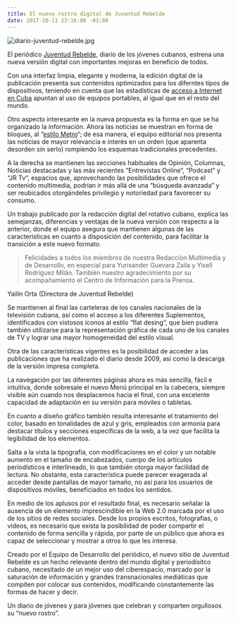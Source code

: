 ```yaml
---
title: El nuevo rostro digital de Juventud Rebelde
date: 2017-10-11 23:16:00 -03:00
---
```


![diario-juventud-rebelde.jpg](/uploads/diario-juventud-rebelde.jpg)

El periódico [Juventud Rebelde](http://www.juventudrebelde.cu), diario de los jóvenes cubanos, estrena una nueva versión digital con importantes mejoras en beneficio de todos.

Con una interfaz limpia, elegante y moderna, la edición digital de la publicación presenta sus contenidos optimizados para los diferntes tipos de dispositivos, teniendo en cuenta que las estadísticas de [acceso a Internet en Cuba](http://www.granma.cu/cuba/2017-06-13/desconectarse-a-la-cubana-retos-de-un-nuevo-usuario-13-06-2017-22-06-01) apuntan al uso de equipos portables, al igual que en el resto del mundo.

Otro aspecto interesante en la nueva propuesta es la forma en que se ha organizado la información. Ahora las noticias se muestran en forma de bloques, al “[estilo Metro](https://norfipc.com/web/el-estilo-metro-windows-8-paginas-internet.html)“; de esa manera, el equipo editorial nos presenta las noticias de mayor relevancia e interés en un orden (que aparenta desorden sin serlo) rompiendo los esquemas tradicionales precedentes.

A la derecha se mantienen las secciones habituales de Opinión, Columnas, Noticias destacadas y las más recientes “Entrevistas Online“, “Podcast” y “JR Tv“, espacios que, aprovechando las posibilidades que ofrece el contenido multimedia, podrían ir más allá de una “búsqueda avanzada” y ser reubicados otorgándeles privilegio y notoriedad para favorecer su consumo.

Un trabajo publicado por la redacción digital del rotativo cubano, explica las semejanzas, diferencias y ventajas de la nueva versión con respecto a la anterior, donde el equipo asegura que mantienen algunas de las características en cuanto a disposición del contenido, para facilitar la transición a este nuevo formato.
 
> Felicidades a todos los miembros de nuestra Redacción Multimedia y de Desarrollo, en especial para Yurisander Guevara Zaila y Yisell Rodríguez Milán. También nuestro agradecimiento por su acompañamiento el Centro de Información para la Prensa.

Yailín Orta (Directora de Juventud Rebelde)

Se mantienen al final las carteleras de los canales nacionales de la televisión cubana, así como el acceso a los diferentes Suplementos, identificados con vistosos iconos al estilo “flat desing“, que bien pudiera también utilizarse para la representación gráfica de cada uno de los canales de TV y lograr una mayor homogeneidad del estilo visual.

Otra de las características vigentes es la posibilidad de acceder a las publicaciones que ha realizado el diario desde 2009, así como la descarga de la versión impresa completa.

La navegación por las diferentes páginas ahora es más sencilla, fácil e intuitiva, donde sobresale el nuevo Menú principal en la cabecera, siempre visible aún cuando nos desplacemos hacia el final, con una excelente capacidad de adaptación en su versión para móviles o tabletas.

En cuanto a diseño gráfico también resulta interesante el tratamiento del color, basado en tonalidades de azul y gris, empleados con armonía para destacar títulos y secciones especificas de la web, a la vez que facilita la legibilidad de los elementos.

Salta a la vista la tipografía, con modificaciones en el color y un notable aumento en el tamaño de encabezados, cuerpo de los artículos periodísticos e interlineado, lo que también otorga mayor facilidad de lectura. No obstante, esta característica puede parecer exagerada al acceder desde pantallas de mayor tamaño, no así para los usuarios de dispositivos móviles, beneficiados en todos los sentidos.

En medio de los aplusos por el resultado final, es necesario señalar la ausencia de un elemento imprescindible en la Web 2.0 marcada por el uso de los sitios de redes sociales. Desde los propios escritos, fotografías, o videos, es necesario que exista la posibilidad de poder compartir el contenido de forma sencilla y rápida, por parte de un público que ahora es capaz de seleccionar y mostrar a otros lo que les interesa.

Creado por el Equipo de Desarrollo del periódico, el nuevo sitio de Juventud Rebelde es un hecho relevante dentro del mundo digital y periodísitco cubano, necesitado de un mejor uso del ciberespacio, marcado por la saturación de información y grandes transnacionales mediáticas que compiten por colocar sus contenidos, modificando constantemente las formas de hacer y decir.

Un diario de jóvenes y para jóvenes que celebran y comparten orgullosos su  “nuevo rostro”.
